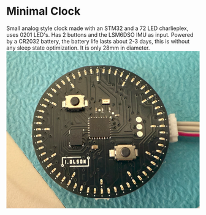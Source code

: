 # Minimal Clock
Small analog style clock made with an STM32 and a 72 LED charlieplex, uses 0201 LED's.
Has 2 buttons and the LSM6DSO IMU as input.
Powered by a CR2032 battery, the battery life lasts about 2-3 days,
this is without any sleep state optimization. 
It is only 28mm in diameter.
![Alt Text](Images/real.png "The Minimal Clock")
